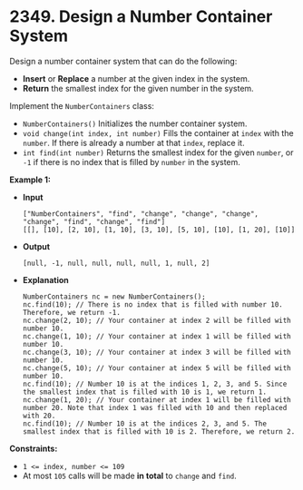 # 2349. Design a Number Container System

Design a number container system that can do the following:

*   **Insert** or **Replace** a number at the given index in the system.
*   **Return** the smallest index for the given number in the system.

Implement the `NumberContainers` class:

*   `NumberContainers()` Initializes the number container system.
*   `void change(int index, int number)` Fills the container at `index` with the `number`. If there is already a number at that `index`, replace it.
*   `int find(int number)` Returns the smallest index for the given `number`, or `-1` if there is no index that is filled by `number` in the system.

**Example 1:**

* **Input**
    ```
    ["NumberContainers", "find", "change", "change", "change", "change", "find", "change", "find"]
    [[], [10], [2, 10], [1, 10], [3, 10], [5, 10], [10], [1, 20], [10]]
    ```
* **Output**
    ```
    [null, -1, null, null, null, null, 1, null, 2]
    ```
* **Explanation**
    ```
    NumberContainers nc = new NumberContainers();
    nc.find(10); // There is no index that is filled with number 10. Therefore, we return -1.
    nc.change(2, 10); // Your container at index 2 will be filled with number 10.
    nc.change(1, 10); // Your container at index 1 will be filled with number 10.
    nc.change(3, 10); // Your container at index 3 will be filled with number 10.
    nc.change(5, 10); // Your container at index 5 will be filled with number 10.
    nc.find(10); // Number 10 is at the indices 1, 2, 3, and 5. Since the smallest index that is filled with 10 is 1, we return 1.
    nc.change(1, 20); // Your container at index 1 will be filled with number 20. Note that index 1 was filled with 10 and then replaced with 20.
    nc.find(10); // Number 10 is at the indices 2, 3, and 5. The smallest index that is filled with 10 is 2. Therefore, we return 2.
    ```

**Constraints:**

*   `1 <= index, number <= 109`
*   At most `105` calls will be made **in total** to `change` and `find`.
